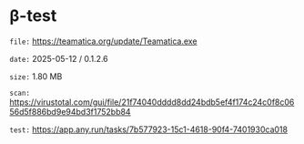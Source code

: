 β-test
=============

`file:` https://teamatica.org/update/Teamatica.exe

`date:` 2025-05-12 / 0.1.2.6

`size:` 1.80 MB

`scan:` https://virustotal.com/gui/file/21f74040dddd8dd24bdb5ef4f174c24c0f8c0656d5f886bd9e94bd3f1752bb84

`test:` https://app.any.run/tasks/7b577923-15c1-4618-90f4-7401930ca018
